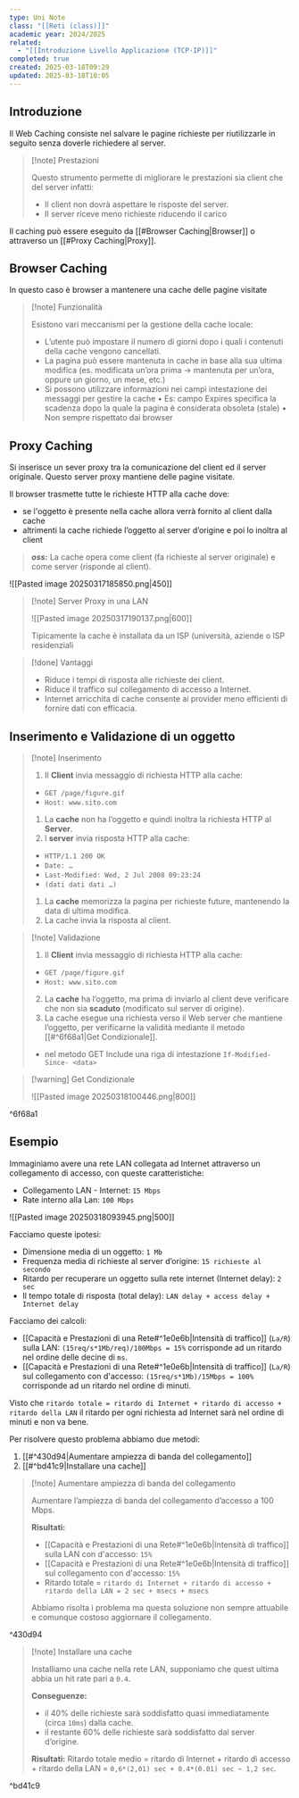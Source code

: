 ```yaml
---
type: Uni Note
class: "[[Reti (class)]]"
academic year: 2024/2025
related:
  - "[[Introduzione Livello Applicazione (TCP-IP)]]"
completed: true
created: 2025-03-18T09:29
updated: 2025-03-18T10:05
---
```

## Introduzione 

Il Web Caching consiste nel salvare le pagine richieste per riutilizzarle in seguito senza doverle richiedere al server.

>[!note] Prestazioni
>
>Questo strumento permette di migliorare le prestazioni sia client che del server infatti:
>- Il client non dovrà aspettare le risposte del server.
>- Il server riceve meno richieste riducendo il carico

Il caching può essere eseguito da [[#Browser Caching|Browser]] o attraverso un [[#Proxy Caching|Proxy]].
## Browser Caching

In questo caso è browser a mantenere una cache delle pagine visitate

>[!note] Funzionalità
>
>Esistono vari meccanismi per la gestione della cache locale:
>
>- L’utente può impostare il numero di giorni dopo i quali i contenuti della cache vengono cancellati.
>- La pagina può essere mantenuta in cache in base alla sua ultima modifica (es. modificata un’ora prima -> mantenuta per un’ora, oppure un giorno, un mese, etc.)
>- Si possono utilizzare informazioni nei campi intestazione dei messaggi per gestire la cache
>	• Es: campo Expires specifica la scadenza dopo la quale la pagina è considerata obsoleta (stale)
>	• Non sempre rispettato dai browser

## Proxy Caching

Si inserisce un sever proxy tra la comunicazione del client ed il server originale. Questo server proxy mantiene delle pagine visitate.

Il browser trasmette tutte le richieste HTTP alla cache dove:
- se l'oggetto è presente nella cache allora verrà fornito al client dalla cache
- altrimenti la cache richiede l’oggetto al server d’origine e poi lo inoltra al client

>***oss:*** La cache opera come client (fa richieste al server originale) e come server (risponde al client).

![[Pasted image 20250317185850.png|450]]

>[!note] Server Proxy in una LAN
>
>![[Pasted image 20250317190137.png|600]]
>
>Tipicamente la cache è installata da un ISP (università, aziende o ISP residenziali

>[!done] Vantaggi
>- Riduce i tempi di risposta alle richieste dei client.
>- Riduce il traffico sul collegamento di accesso a Internet.
>- Internet arricchita di cache consente ai provider meno efficienti di fornire dati con efficacia.

## Inserimento e Validazione di un oggetto

>[!note] Inserimento
>1. Il **Client** invia messaggio di richiesta HTTP alla cache:
>	- `GET /page/figure.gif`
>	- `Host: www.sito.com`
>1. La **cache** non ha l’oggetto e quindi inoltra la richiesta HTTP al **Server**.
>2. l **server** invia risposta HTTP alla cache:
>	- `HTTP/1.1 200 OK`
>	- `Date: …`
>	- `Last-Modified: Wed, 2 Jul 2008 09:23:24`
>	- `(dati dati dati …)`
>1. La **cache** memorizza la pagina per richieste future, mantenendo la data di ultima modifica.
>2. La cache invia la risposta al client.

>[!note] Validazione
>
>1. Il **Client** invia messaggio di richiesta HTTP alla cache:
>	- `GET /page/figure.gif`
>	- `Host: www.sito.com`
>2. La **cache** ha l’oggetto, ma prima di inviarlo al client deve verificare che non sia **scaduto** (modificato sul server di origine).
>3. La cache esegue una richiesta verso il Web server che mantiene l’oggetto, per verificarne la validità mediante il metodo [[#^6f68a1|Get Condizionale]].
>- nel metodo GET Include una riga di intestazione `If-Modified-Since- <data>`

>[!warning] Get Condizionale
>
>![[Pasted image 20250318100446.png|800]]

^6f68a1

## Esempio

Immaginiamo avere una rete LAN collegata ad Internet attraverso un collegamento di accesso, con queste caratteristiche:
- Collegamento LAN - Internet: `15 Mbps`
- Rate interno alla Lan: `100 Mbps`

![[Pasted image 20250318093945.png|500]]

Facciamo queste ipotesi:
- Dimensione media di un oggetto: `1 Mb`
- Frequenza media di richieste al server d’origine: `15 richieste al secondo`
- Ritardo per recuperare un oggetto sulla rete internet (Internet delay): `2 sec`
- Il tempo totale di risposta (total delay): `LAN delay + access delay + Internet delay`

Facciamo dei calcoli:
- [[Capacità e Prestazioni di una Rete#^1e0e6b|Intensità di traffico]]  (`La/R`) sulla LAN: `(15req/s*1Mb/req)/100Mbps = 15%`  corrisponde ad un ritardo nel ordine delle decine di `ms`.
- [[Capacità e Prestazioni di una Rete#^1e0e6b|Intensità di traffico]]  (`La/R`) sul collegamento con d'accesso: `(15req/s*1Mb)/15Mbps = 100%` corrisponde ad un ritardo nel ordine di minuti.

Visto che `ritardo totale = ritardo di Internet + ritardo di accesso + ritardo della LAN` il ritardo per ogni richiesta ad Internet sarà nel ordine di minuti e non va bene.

Per risolvere questo problema abbiamo due metodi:
1. [[#^430d94|Aumentare ampiezza di banda del collegamento]]
2. [[#^bd41c9|Installare una cache]]

>[!note] Aumentare ampiezza di banda del collegamento
>
>Aumentare l’ampiezza di banda del collegamento d’accesso a 100 Mbps.
>
>**Risultati:**
>
>- [[Capacità e Prestazioni di una Rete#^1e0e6b|Intensità di traffico]] sulla LAN con d'accesso: `15%`
>- [[Capacità e Prestazioni di una Rete#^1e0e6b|Intensità di traffico]] sul collegamento con d'accesso: `15%`
>- Ritardo totale = `ritardo di Internet + ritardo di accesso + ritardo della LAN = 2 sec + msecs + msecs`
>
>Abbiamo risolta i problema ma questa soluzione non sempre attuabile e comunque costoso aggiornare il collegamento.

^430d94

>[!note] Installare una cache
>
>Installiamo una cache nella rete LAN, supponiamo che quest ultima abbia un hit rate pari a `0.4`.
>
>**Conseguenze:**
>- il 40% delle richieste sarà soddisfatto quasi immediatamente (circa `10ms`) dalla cache.
>- il restante 60% delle richieste sarà soddisfatto dal server d’origine.
>  
>**Risultati:** Ritardo totale medio = ritardo di Internet + ritardo di accesso + ritardo della LAN = `0,6*(2,01) sec + 0.4*(0.01) sec ~ 1,2 sec`.

^bd41c9